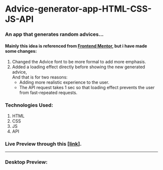 # Advice-generator-app-HTML-CSS-JS-API

<h3>An app that generates random advices...</h3>

<h4>Mainly this idea is referenced from <a href="https://www.frontendmentor.io/challenges/advice-generator-app-QdUG-13db">Frontend Mentor</a>, but i have made some changes:</h4>
<ol>
  <li>Changed the Advice font to be more formal to add more emphasis.</li>
  <li>
    Added a loading effect directly before showing the new generated advice,<br/>And that is for two reasons:
    <ul>
      <li>Adding more realistic experience to the user.</li>
      <li>The API request takes 1 sec so that loading effect prevents the user from fast-repeated requests.</li>
    </ul>
  </li>
</ol>

<h3>Technologies Used:</h3>
<ol>
  <li>HTML</li>
  <li>CSS</li>
  <li>JS</li>
  <li>API</li>
</ol>

<h3>Live Preview through this [<a href="https://advice-generator-app-html-css-js-api-yux6.vercel.app/">link</a>].</h3>

<hr/>

<h3>Desktop Preview:</h3>
